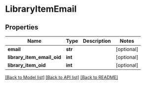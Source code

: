# LibraryItemEmail

## Properties
Name | Type | Description | Notes
------------ | ------------- | ------------- | -------------
**email** | **str** |  | [optional] 
**library_item_email_oid** | **int** |  | [optional] 
**library_item_oid** | **int** |  | [optional] 

[[Back to Model list]](../README.md#documentation-for-models) [[Back to API list]](../README.md#documentation-for-api-endpoints) [[Back to README]](../README.md)


